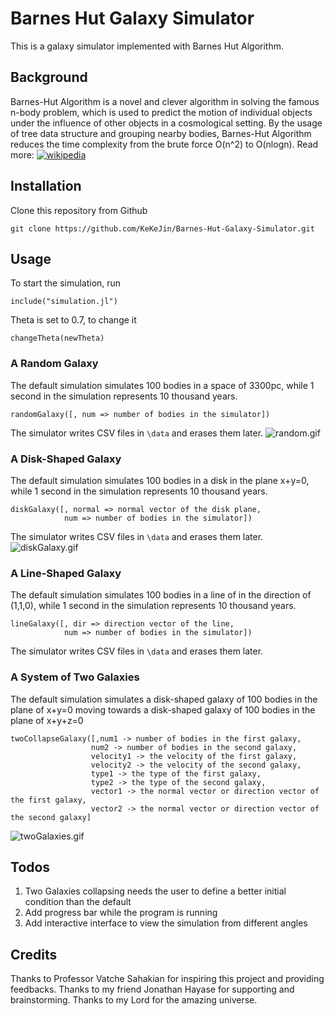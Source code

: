 # Barnes Hut Galaxy Simulator

This is a galaxy simulator implemented with Barnes Hut Algorithm.

## Background
Barnes-Hut Algorithm is a novel and clever algorithm in solving the famous n-body problem, which is used to predict the motion of individual objects under the influence of other objects in a cosmological setting. By the usage of tree data structure and grouping nearby bodies, Barnes-Hut Algorithm reduces the time complexity from the brute force O(n^2) to O(nlogn).
Read more: [![wikipedia](https://en.wikipedia.org/wiki/Barnes%E2%80%93Hut_simulation)](https://en.wikipedia.org/wiki/Barnes%E2%80%93Hut_simulation)

## Installation


Clone this repository from Github
```      
git clone https://github.com/KeKeJin/Barnes-Hut-Galaxy-Simulator.git
```

## Usage

To start the simulation, run
```
include("simulation.jl")
```
Theta is set to 0.7, to change it
```
changeTheta(newTheta)
```

### A Random Galaxy
The default simulation simulates 100 bodies in a space of 3300pc, while 1 second in the simulation represents 10 thousand years.  
```
randomGalaxy([, num => number of bodies in the simulator])
```
The simulator writes CSV files in ```\data``` and erases them later.
![random.gif](exampleSimulation/random.gif)
### A Disk-Shaped Galaxy
The default simulation simulates 100 bodies in a disk in the plane x+y=0, while 1 second in the simulation represents 10 thousand years.
```
diskGalaxy([, normal => normal vector of the disk plane,
            num => number of bodies in the simulator])
```
The simulator writes CSV files in ```\data``` and erases them later.
![diskGalaxy.gif](exampleSimulation/diskGalaxy.gif)
### A Line-Shaped Galaxy
The default simulation simulates 100 bodies in a line of in the direction of (1,1,0), while 1 second in the simulation represents 10 thousand years.
```
lineGalaxy([, dir => direction vector of the line,
            num => number of bodies in the simulator])
```
The simulator writes CSV files in ```\data``` and erases them later.

### A System of Two Galaxies
The default simulation simulates a disk-shaped galaxy of 100 bodies in the plane of x+y=0 moving towards a disk-shaped galaxy of 100 bodies in the plane of x+y+z=0
```
twoCollapseGalaxy([,num1 -> number of bodies in the first galaxy,
                  num2 -> number of bodies in the second galaxy,
                  velocity1 -> the velocity of the first galaxy,
                  velocity2 -> the velocity of the second galaxy,
                  type1 -> the type of the first galaxy,
                  type2 -> the type of the second galaxy,
                  vector1 -> the normal vector or direction vector of the first galaxy,
                  vector2 -> the normal vector or direction vector of the second galaxy]
```
![twoGalaxies.gif](exampleSimulation/twoGalaxies.gif)

## Todos
1. Two Galaxies collapsing needs the user to define a better initial condition than the default
2. Add progress bar while the program is running
3. Add interactive interface to view the simulation from different angles

## Credits
Thanks to Professor Vatche Sahakian for inspiring this project and providing feedbacks.
Thanks to my friend Jonathan Hayase for supporting and brainstorming.
Thanks to my Lord for the amazing universe.
